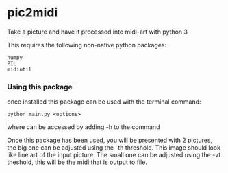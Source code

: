 # pic2midi
Take a picture and have it processed into midi-art with python 3

This requires the following non-native python packages:

	numpy
	PIL
	midiutil

### Using this package

once installed this package can be used with the terminal command:

	python main.py <options>

where <options> can be accessed by adding -h to the command


Once this package has been used, you will be presented with 2 pictures, the big one can be adjusted using the -th threshold. This image should look like line art of the input picture. The small one can be adjusted using the -vt theshold, this will be the midi that is output to file.
